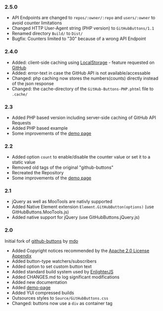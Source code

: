 ### 2.5.0 ##
* API Endpoints are changed to `repos/:owner/:repo` and `users/:owner` to avoid counter limitations
* Changed HTTP User-Agent string (PHP version) to `GitHubButtons/1.1`
* Renamed directory `Build/` to `Dist/`
* Bugfix: Counters limited to "30" because of a wrong API Endpoint

### 2.4.0 ###
* Added: client-side caching using [LocalStorage](http://www.w3schools.com/html/html5_webstorage.asp) - feature requested on [GitHub](https://github.com/AndiDittrich/GitHub-Buttons/issues/1)
* Added: error-text in case the GitHub API is not available/accessable
* Changed: php caching now stores the numbers(counts) directly instead of the json response
* Changed: the cache-directory of the `GitHub-Buttons-PHP.phtml` file to `.cache/`

### 2.3 ###
* Added PHP based version including server-side caching of GitHub API Requests
* Added PHP based example
* Some improvements of the [demo page](http://github-buttons.andidittrich.de)

### 2.2 ###
* Added option `count` to enable/disable the counter value or set it to a static value
* Removed old tags of the original "github-buttons"
* Recreated the Repository
* Some improvements of the [demo page](http://github-buttons.andidittrich.de)

### 2.1 ###
* jQuery as well as MooTools are nativly supported
* Added Native Element extension `Element.GitHubButton(options)` (use GitHubButtons.MooTools.js)
* Added native support for jQuery (use GitHubButtons.jQuery.js)

### 2.0 ###
Initial fork of [github-buttons](https://github.com/mdo/github-buttons) by [mdo](https://github.com/mdo)

* Added Copyright notices recommended by the [Apache 2.0 License Appendix](http://www.apache.org/licenses/LICENSE-2.0.html)
* Added button-type watchers/subscribers
* Added option to set custom button text
* Added standard build system used by [EnlighterJS](https://github.com/AndiDittrich/EnlighterJS)
* Added CHANGES.md to log significant modifications
* Added new documentation
* Added [demo-page](http://github-buttons.andidittrich.de/)
* Added YUI compressed builds
* Outsources styles to `Source/GitHubButtons.css`
* Changed: buttons now use a `div` as container tag